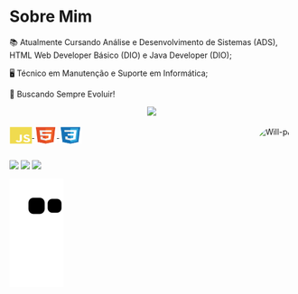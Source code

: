 <h1> Sobre Mim </h1>

📚 Atualmente Cursando Análise e Desenvolvimento de Sistemas (ADS), HTML Web Developer Básico (DIO) e Java Developer (DIO);

🖥 Técnico em Manutenção e Suporte em Informática;

🧬 Buscando Sempre Evoluir!

<div align="center">
  <a href="https://github.com/WilliamOSantos">
  <img height="180em" src="https://github-readme-stats.vercel.app/api?username=WilliamOSantos&show_icons=true&theme=algolia&count_private-true"/>
</div>
  </div>
<div style="display: inline_block"><br>
  <img align="center" alt="William-Js" height="30" width="40" src="https://raw.githubusercontent.com/devicons/devicon/master/icons/javascript/javascript-plain.svg">
  <img align="center" alt="William-HTML" height="30" width="40" src="https://raw.githubusercontent.com/devicons/devicon/master/icons/html5/html5-original.svg">
  <img align="center" alt="William-CSS" height="30" width="40" src="https://raw.githubusercontent.com/devicons/devicon/master/icons/css3/css3-original.svg">
  <img align="right" alt="Will-pic" height="150" style="border-radius:50px;"
       src = "https://scontent.fssz3-1.fna.fbcdn.net/v/t39.30808-6/272254591_2197427193741634_3179084421179074026_n.jpg?_nc_cat=109&ccb=1-5&_nc_sid=730e14&_nc_eui2=AeHbIZnPVUvGI77egNc9WBa8SlfmbY_t4T5KV-Ztj-3hPn0nzrA01En_AStWo_20rvK9x_0CFFwdqGKLKHN08jF7&_nc_ohc=a68SL0shD5kAX_M7WVd&_nc_ht=scontent.fssz3-1.fna&oh=00_AT_RfgaGzcVl6hIq4UVwmvBuOpcPFxKRoaFpXrtzRjDT-g&oe=61EE92F4">
</div>

##

<div> 
  <a href="https://www.instagram.com/will.oliveirads/" target="_blank"><img src="https://img.shields.io/badge/-Instagram-%23E4405F?style=for-the-badge&logo=instagram&logoColor=white" target="_blank"></a>
  <a href = "mailto:williamoliveiradss@gmail.com"><img src="https://img.shields.io/badge/-Gmail-%23333?style=for-the-badge&logo=gmail&logoColor=white" target="_blank"></a>
  <a href="https://www.linkedin.com/in/williamoliveirads/" target="_blank"><img src="https://img.shields.io/badge/-LinkedIn-%230077B5?style=for-the-badge&logo=linkedin&logoColor=white" target="_blank"></a> 
  
  ![Snake animation](https://github.com/rafaballerini/rafaballerini/blob/output/github-contribution-grid-snake.svg)
  
  </div>
